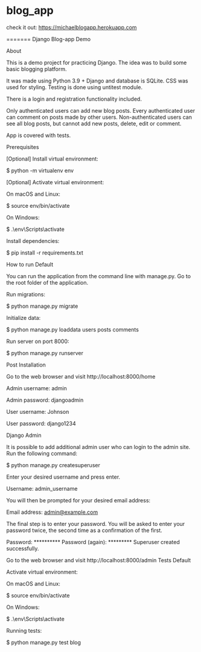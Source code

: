 
# blog_app
check it out: https://michaelblogapp.herokuapp.com

=======
Django Blog-app Demo

About

This is a demo project for practicing Django. The idea was to build some basic blogging platform.

It was made using Python 3.9 + Django and database is SQLite. CSS was used for styling. Testing is done using untitest module.

There is a login and registration functionality included.

Only authenticated users can add new blog posts. Every authenticated user can comment on posts made by other users. Non-authenticated users can see all blog posts, but cannot add new posts, delete, edit or comment.

App is covered with tests.

Prerequisites

[Optional] Install virtual environment:

$ python -m virtualenv env

[Optional] Activate virtual environment:

On macOS and Linux:

$ source env/bin/activate

On Windows:

$ .\env\Scripts\activate

Install dependencies:

$ pip install -r requirements.txt

How to run
Default

You can run the application from the command line with manage.py. Go to the root folder of the application.

Run migrations:

$ python manage.py migrate

Initialize data:

$ python manage.py loaddata users posts comments

Run server on port 8000:

$ python manage.py runserver


Post Installation

Go to the web browser and visit http://localhost:8000/home

Admin username: admin

Admin password: djangoadmin

User username: Johnson

User password: django1234

Django Admin

It is possible to add additional admin user who can login to the admin site. Run the following command:

$ python manage.py createsuperuser

Enter your desired username and press enter.

Username: admin_username

You will then be prompted for your desired email address:

Email address: admin@example.com

The final step is to enter your password. You will be asked to enter your password twice, the second time as a confirmation of the first.

Password: **********
Password (again): *********
Superuser created successfully.

Go to the web browser and visit http://localhost:8000/admin
Tests
Default

Activate virtual environment:

On macOS and Linux:

$ source env/bin/activate

On Windows:

$ .\env\Scripts\activate

Running tests:

$ python manage.py test blog
